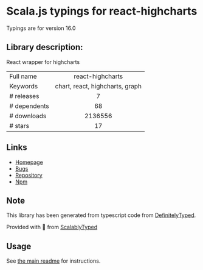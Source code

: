 
# Scala.js typings for react-highcharts

Typings are for version 16.0

## Library description:
React wrapper for highcharts

|                    |                 |
| ------------------ | :-------------: |
| Full name          | react-highcharts |
| Keywords           | chart, react, highcharts, graph |
| # releases         | 7 |
| # dependents       | 68 |
| # downloads        | 2136556 |
| # stars            | 17 |

## Links
- [Homepage](https://github.com/kirjs/react-highcharts#readme)
- [Bugs](https://github.com/kirjs/react-highcharts/issues)
- [Repository](https://github.com/kirjs/react-highcharts)
- [Npm](https://www.npmjs.com/package/react-highcharts)
    


## Note
This library has been generated from typescript code from [DefinitelyTyped](https://definitelytyped.org).

Provided with :purple_heart: from [ScalablyTyped](https://github.com/oyvindberg/ScalablyTyped)

## Usage
See [the main readme](../../readme.md) for instructions.


